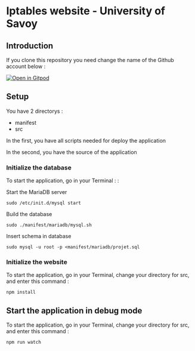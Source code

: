 # Iptables website - University of Savoy

## Introduction

If you clone this repository you need change the name of the Github account below :

[![Open in Gitpod](https://gitpod.io/button/open-in-gitpod.svg)](https://gitpod.io/#https://github.com/Nicoprogrammeur/mini-projet)

## Setup 

You have 2 directorys :
- manifest
- src

In the first, you have all scripts needed for deploy the application

In the second, you have the source of the application

### Initialize the database

To start the application, go in your Terminal : :

Start the MariaDB server

`sudo /etc/init.d/mysql start`

Build the database

`sudo ./manifest/mariadb/mysql.sh`

Insert schema in database

`sudo mysql -u root -p <manifest/mariadb/projet.sql`

### Initialize the website

To start the application, go in your Terminal, change your directory for src, and enter this command :

`npm install`

 ## Start the application in debug mode

To start the application, go in your Terminal, change your directory for src, and enter this command :

 `npm run watch`

